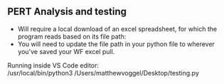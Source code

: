## PERT Analysis and testing 
- Will require a local download of an excel spreadsheet, for which the program reads based on its file path: 
- You will need to update the file path in your python file to wherever you've saved your WF excel pull. 



Running inside VS Code editor:  
/usr/local/bin/python3 /Users/matthewvoggel/Desktop/testing.py

